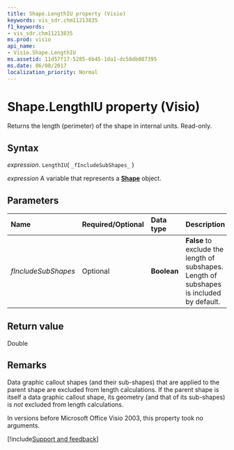 ```yaml
---
title: Shape.LengthIU property (Visio)
keywords: vis_sdr.chm11213835
f1_keywords:
- vis_sdr.chm11213835
ms.prod: visio
api_name:
- Visio.Shape.LengthIU
ms.assetid: 11d57f17-5285-6b45-1da1-dc58db087395
ms.date: 06/08/2017
localization_priority: Normal
---
```



# Shape.LengthIU property (Visio)

Returns the length (perimeter) of the shape in internal units. Read-only.


## Syntax

_expression_. `LengthIU`( `_fIncludeSubShapes_` )

_expression_ A variable that represents a **[Shape](Visio.Shape.md)** object.


## Parameters



|Name|Required/Optional|Data type|Description|
|:-----|:-----|:-----|:-----|
| _fIncludeSubShapes_|Optional| **Boolean**| **False** to exclude the length of subshapes. Length of subshapes is included by default.|

## Return value

Double


## Remarks

Data graphic callout shapes (and their sub-shapes) that are applied to the parent shape are excluded from length calculations. If the parent shape is itself a data graphic callout shape, its geometry (and that of its sub-shapes) is  _not_ excluded from length calculations.

In versions before Microsoft Office Visio 2003, this property took no arguments.

[!include[Support and feedback](~/includes/feedback-boilerplate.md)]